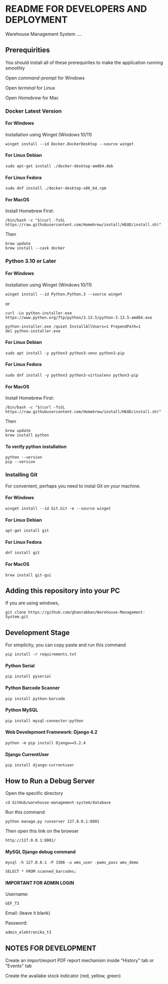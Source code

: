 # README FOR DEVELOPERS AND DEPLOYMENT

Warehouse Management System ....

## Prerequirities
You should install all of these prerequirites to make the application running smoothly

Open *command-prompt* for Windows

Open *terminal* for Linux

Open *Homebrew* for Mac

### Docker Latest Version
#### For Windows
Installation using Winget (Windows 10/11)
```
winget install --id Docker.DockerDesktop --source winget
```

#### For Linux Debian 
```
sudo apt-get install ./docker-desktop-amd64.deb
```
#### For Linux Fedora
```
sudo dnf install ./docker-desktop-x86_64.rpm
```
#### For MacOS 
Install Homebrew First:
```
/bin/bash -c "$(curl -fsSL https://raw.githubusercontent.com/Homebrew/install/HEAD/install.sh)"
```
Then
```
brew update
brew install --cask docker
```

### Python 3.10 or Later
#### For Windows
Installation using Winget (Windows 10/11)
```
winget install --id Python.Python.3 --source winget
```
or
```
curl -Lo python-installer.exe https://www.python.org/ftp/python/3.13.5/python-3.13.5-amd64.exe
```
```
python-installer.exe /quiet InstallAllUsers=1 PrependPath=1
del python-installer.exe
```
#### For Linux Debian
```
sudo apt install -y python3 python3-venv python3-pip
```
#### For Linux Fedora
```
sudo dnf install -y python3 python3-virtualenv python3-pip
```
#### For MacOS
Install Homebrew First:
```
/bin/bash -c "$(curl -fsSL https://raw.githubusercontent.com/Homebrew/install/HEAD/install.sh)"
```
Then
```
brew update
brew install python
```
#### To verify python installation
```
python --version
pip --version
```

### Installing Git
For convenient, perhaps you need to instal Git on your machine.

#### For Windows
```
winget install --id Git.Git -e --source winget
```

#### For Linux Debian
```
apt-get install git
```

#### For Linux Fedora
```
dnf install git
```

#### For MacOS
```
brew install git-gui
```

## Adding this repository into your PC
If you are using windows, 
```
git clone https://github.com/ghanrabban/Warehouse-Management-System.git
```

## Development Stage
For simplicity, you can copy paste and run this command
```
pip install -r requirements.txt
```

#### Python Serial
```
pip install pyserial
```

#### Python Barcode Scanner
```
pip install python‑barcode
```

#### Python MySQL
```
pip install mysql-connector-python
```

#### Web Develepmont Framework: Django 4.2
```
python -m pip install Django==5.2.4
```

#### Django CurrentUser
```
pip install django-currentuser
```

## How to Run a Debug Server
Open the specific directory
```
cd GitHub/warehouse-management-system/database
```
Run this command
```
python manage.py runserver 127.0.0.1:8001
```
Then open this link on the browser
```
http://127.0.0.1:8001/
```

#### MySQL Django debug command
```
mysql -h 127.0.0.1 -P 3306 -u wms_user -pwms_pass wms_demo
```
```
SELECT * FROM scanned_barcodes;
```
#### IMPORTANT FOR ADMIN LOGIN

Username: 
```
GEF_T3
```

Email: (leave it blank)

Password: 
```
admin_elektronika_t3
```

## NOTES FOR DEVELOPMENT
Create an import/export PDF report mechanism inside "History" tab or "Events" tab

Create the availabe stock indicator (red, yellow, green)
